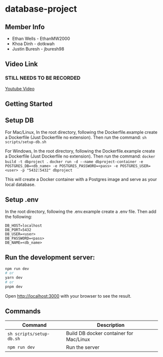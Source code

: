 # database-project

## Member Info

 - Ethan Wells - EthanMW2000
 - Khoa Dinh - dotkwah
 - Justin Buresh - jburesh98

## Video Link

### STILL NEEDS TO BE RECORDED
[Youtube Video]()

## Getting Started

## Setup DB

For Mac/Linux,
In the root directory, following the Dockerfile.example create a Dockerfile (Just Dockerfile no extension). Then run the command:
`sh scripts/setup-db.sh`

For Windows,
In the root directory, following the Dockerfile.example create a Dockerfile (Just Dockerfile no extension). Then run the command:
`docker build -t dbproject .`
`docker run -d --name dbproject-container -e POSTGRES_DB=<db_name> -e POSTGRES_PASSWORD=<pass> -e POSTGRES_USER=<user> -p "5432:5432" dbproject`

This will create a Docker container with a Postgres image and serve as your local database.

## Setup .env

In the root directory, following the .env.example create a .env file. Then add the following:

``` .env
DB_HOST=localhost
DB_PORT=5432
DB_USER=<user>
DB_PASSWORD=<pass>
DB_NAME=<db_name>
```

## Run the development server:

```bash
npm run dev
# or
yarn dev
# or
pnpm dev
```

Open [http://localhost:3000](http://localhost:3000) with your browser to see the result.

## Commands

| Command                 | Description |
|-------------------------|-------------|
| `sh scripts/setup-db.sh` | Build DB docker container for Mac/Linux |
| `npm run dev`                   | Run the server |
